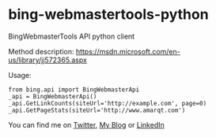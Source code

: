 # bing-webmastertools-python
BingWebmasterTools API python client

Method description: https://msdn.microsoft.com/en-us/library/jj572365.aspx

Usage:

	from bing.api import BingWebmasterApi
	_api = BingWebmasterApi()
	_api.GetLinkCounts(siteUrl='http://example.com', page=0)
	_api.GetPageStats(siteUrl='http://www.amarqt.com')


You can find me on [Twitter](https://twitter.com/charlesnagy "Charlesnagy Twitter"), [My Blog](http://charlesnagy.info/ "Charlesnagy.info") or [LinkedIn]("http://www.linkedin.com/in/nkaroly" "Károly Nagy - MySQL DBA")